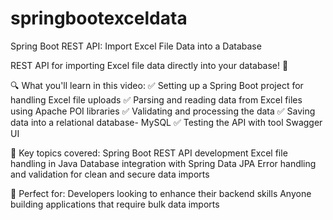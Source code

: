# springbootexceldata
Spring Boot REST API: Import Excel File Data into a Database

REST API for importing Excel file data directly into your database! 🚀

🔍 What you'll learn in this video:
✅ Setting up a Spring Boot project for handling Excel file uploads
✅ Parsing and reading data from Excel files using Apache POI libraries
✅ Validating and processing the data
✅ Saving data into a relational database- MySQL
✅ Testing the API with tool Swagger UI

📂 Key topics covered:
Spring Boot REST API development
Excel file handling in Java
Database integration with Spring Data JPA
Error handling and validation for clean and secure data imports

🎯 Perfect for:
Developers looking to enhance their backend skills
Anyone building applications that require bulk data imports


